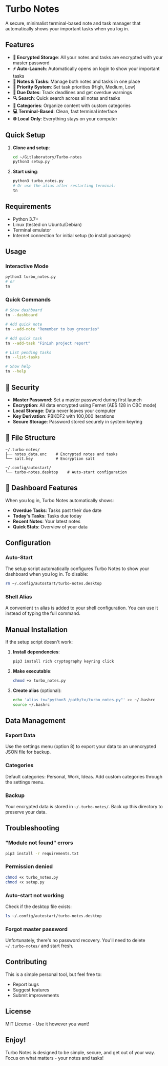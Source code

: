 # Turbo Notes

A secure, minimalist terminal-based note and task manager that automatically shows your important tasks when you log in.

## Features

- **🔐 Encrypted Storage**: All your notes and tasks are encrypted with your master password
- **⚡ Auto-Launch**: Automatically opens on login to show your important tasks
- **📝 Notes & Tasks**: Manage both notes and tasks in one place
- **🎯 Priority System**: Set task priorities (High, Medium, Low)
- **📅 Due Dates**: Track deadlines and get overdue warnings
- **🔍 Search**: Quick search across all notes and tasks
- **📂 Categories**: Organize content with custom categories
- **💻 Terminal-Based**: Clean, fast terminal interface
- **🌐 Local Only**: Everything stays on your computer

## Quick Setup

1. **Clone and setup**:
   ```bash
   cd ~/Gitlaboratory/Turbo-notes
   python3 setup.py
   ```

2. **Start using**:
   ```bash
   python3 turbo_notes.py
   # Or use the alias after restarting terminal:
   tn
   ```

## Requirements

- Python 3.7+
- Linux (tested on Ubuntu/Debian)
- Terminal emulator
- Internet connection for initial setup (to install packages)

## Usage

### Interactive Mode
```bash
python3 turbo_notes.py
# or
tn
```

### Quick Commands
```bash
# Show dashboard
tn --dashboard

# Add quick note
tn --add-note "Remember to buy groceries"

# Add quick task
tn --add-task "Finish project report"

# List pending tasks
tn --list-tasks

# Show help
tn --help
```

## 🔑 Security

- **Master Password**: Set a master password during first launch
- **Encryption**: All data encrypted using Fernet (AES 128 in CBC mode)
- **Local Storage**: Data never leaves your computer
- **Key Derivation**: PBKDF2 with 100,000 iterations
- **Secure Storage**: Password stored securely in system keyring

## 📁 File Structure

```
~/.turbo-notes/
├── notes_data.enc    # Encrypted notes and tasks
└── salt.key          # Encryption salt

~/.config/autostart/
└── turbo-notes.desktop    # Auto-start configuration
```

## 🎯 Dashboard Features

When you log in, Turbo Notes automatically shows:
- **Overdue Tasks**: Tasks past their due date
- **Today's Tasks**: Tasks due today
- **Recent Notes**: Your latest notes
- **Quick Stats**: Overview of your data

## Configuration

### Auto-Start
The setup script automatically configures Turbo Notes to show your dashboard when you log in. To disable:
```bash
rm ~/.config/autostart/turbo-notes.desktop
```

### Shell Alias
A convenient `tn` alias is added to your shell configuration. You can use it instead of typing the full command.

## Manual Installation

If the setup script doesn't work:

1. **Install dependencies**:
   ```bash
   pip3 install rich cryptography keyring click
   ```

2. **Make executable**:
   ```bash
   chmod +x turbo_notes.py
   ```

3. **Create alias** (optional):
   ```bash
   echo 'alias tn="python3 /path/to/turbo_notes.py"' >> ~/.bashrc
   source ~/.bashrc
   ```

## Data Management

### Export Data
Use the settings menu (option 8) to export your data to an unencrypted JSON file for backup.

### Categories
Default categories: Personal, Work, Ideas. Add custom categories through the settings menu.

### Backup
Your encrypted data is stored in `~/.turbo-notes/`. Back up this directory to preserve your data.

## Troubleshooting

### "Module not found" errors
```bash
pip3 install -r requirements.txt
```

### Permission denied
```bash
chmod +x turbo_notes.py
chmod +x setup.py
```

### Auto-start not working
Check if the desktop file exists:
```bash
ls ~/.config/autostart/turbo-notes.desktop
```

### Forgot master password
Unfortunately, there's no password recovery. You'll need to delete `~/.turbo-notes/` and start fresh.

## Contributing

This is a simple personal tool, but feel free to:
- Report bugs
- Suggest features
- Submit improvements

## License

MIT License - Use it however you want!

## Enjoy!

Turbo Notes is designed to be simple, secure, and get out of your way. Focus on what matters - your notes and tasks! 
